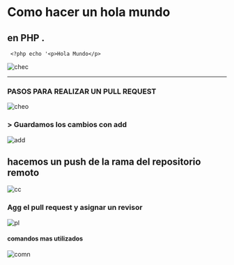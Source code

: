 # Como hacer un hola mundo 
## en PHP .

```
 <?php echo '<p>Hola Mundo</p>
```
![chec](https://encrypted-tbn0.gstatic.com/images?q=tbn%3AANd9GcToEBFbNu4cEcxJUSvOtHRsOYCd0u9pA0uFd3IVE6wjQ_iuledS&usqp=CAU)
***
### PASOS PARA REALIZAR UN PULL REQUEST

![cheo](https://lh3.googleusercontent.com/wHGDRlpIuvgLHBbEL09SZptJk0I4jr0nCMU4NdoplLPqKQjgtjmsK5Ap7IQFfdBaVt2p01FrupHQmxQBGPtayrzqKI3VFXq3XgPmefad8S6erkdDbpZJ3_r9zFjOjWdD77iCyWpUfpwGAfs77kvhd01GWp-fBSIFC90A5TUbQ5uBvWNYSCt7-uasqmJHLGXBLhLj0mRPgEsWefE7JbdYt3ksEpiCHBcvT1ht2KboB-o2xdxYJnvvvQQtOdYU8_c3KJVv4Ll2sVbtpwr9e9qTM9ffQY-GhQ6a1OYRLYPVYdma3bGCLsIO4PiXL5Nv1qdQsZ7LOHyzjMJhSm9HWArikNriwWgoyeHiyRiAiMuTMq7a1oxmmosWVoS14Robznqe2K1w3l_QUNDGREm5xd2NpEkYh_vtT09hOzloe4qCx2P_i2m-kk3y7nej5_Pqml6a40oNav9CZI7FwoFIw4y9HUN2lvpyecuwzsrqbq5_gOiWZqAmD-KMNRvA360hOoVOfjAdguHQV7D5nXvOnzrfOqZFMQJyY3BZeTnT9qYeUnmHUWKryFrulJzmLphO1St_xA36neJrP5m5KLolNHvjLOR7K-VMAQm3ApWTt_8vmW5MqHsVSZBWZPqsk74ySDsPZrtRleVF5g-plITLNOGlIlmcuig-zxh6DPJx7jtzvJ3TQT3PYo_A-Wm8A6-EXg=w492-h60-no?authuser=0)

### > Guardamos los cambios con add
![add](https://lh3.googleusercontent.com/RwpxLPJl8ci5CJl1MtkoB8ZlEZFR4nbZWKKmD3aHaf3tmzEHPvQxZS0Cq0VcKrEJ4U0yTF8LWFtfSRRCdZA0aDgxScAwGX5xM2a9lTaMbqdMJUTLQ9uBjKLvS8UtY3oFxvsEbohvB_Ss5NyXrNBRH6Q6G7RMsV65ugear5SAgN0t0CmV-qT_Uc_Y6JwpLgxfWsdvltWuT_Dojj5NMMg5v9Jolu4g2HUzIz2vBLOIEQM-IpcTRjNkIfNUMy10SvOwgRFq0l4Fw84LMSZ6rValW728XiN-a-tMRcRMRTvM1S8Hs2AsU-6LBarXdzS81ruypbzEmOwGw6m6ngPLylvypTnjaXPVbeccuGLBz6CcKp_mrGeGAP0tUPW6wCTtTc_6JrSfFWUiQPZBfCa5V3EtOzM08OEYfvZuYcxhQqNWHXaaYGQyU_Z8CZCSqV11uJTSWkqwuYcdfbTxDqEU3UBBfWiNvEWfHbL1Rc2xrCGYcj9R5JMz4oH-oem9Q3PRBJYB7EvCXS_xBJHCxXnISJhla6ViPaNJpP_oToMf36MGRoRjbSwURvk8PTuTw9RPtqUfaBgElzVA7QPv1OU79NhoxC7AMRxze-ylcDW67C5CVQQWiGaeEz4sYzlqN5yv7vQiy1fNSssbKq1OEVW7SEzzpDUaqCuixhKEOL5SIJE7R6YeFPkkhhATPFJUj8izew=w708-h48-no?authuser=0)

## hacemos un push de la rama del repositorio remoto
![cc](https://lh3.googleusercontent.com/7GgHORllIHgNKZQoKRmVr_es04I7C_yLNihXAQINy7T5pwrjPI8NZsr81oa70x6IioHKePfNPaJ0C9M1ZuQ81WI4SqMMY-XA0cvptAKN6wPj6fASpMqCo2C8u9MntYGk2goPmFKSq2De_wFNj6MbBUgwEgc3_00980IDx-7hTt70zjvfO4u7cF2Kt9r2r-hXk4YkPqiDQlyxFMHWoLAy8s4lK70mGPrCoZx5_naOWnawFQapj2up9FvO2wGe72PKM7QzF8CPTxUCJc11m8RNcW5l_MLIQTyrQfUZEWG8-y1zrvnZYWvyM0MdrzwKCRSI4ls9Jd4Z3uC6_eZLTJZaT4ddPGqMR46Cw62HQnSvX2UnQ1BGlwWnFIRWHKJoqJWvgx1WwjLa93gTkTalFTUv5wyPhpxDo9QlV2DWbknThm76MfwQaAlx-pVln8Q8kRmLp1YBa48MCBFc_2g7AizG6L10I7j3v_1rCMFkNM7SFWxppWFFNLaeeyHfOvuOG2mIn7mqjqX07lQMUqa5aduS7hrEBnlH1mf46AVBRYTyxVcAUDdM9USJbI5bRCC3X3DQlRkqL9BfUxH-7pt7KNwgykV_nVccbKGyG8CiJhhveMjNBEfA4oNAfLxvLVc09hnCg1T6HACQ3F3QroV4dkXOfvhIsi0kysQdCwhWMacmP6e3XmtBkNbmJzWlyyR48A=w714-h253-no?authuser=0)

### Agg el pull request y asignar un revisor 
![pl](https://lh3.googleusercontent.com/5nGYleNAL15LhZ47C2nPa_FClvGqPFi7ATZfmH0s2UqsM7mhERkJke-q63iBA1Zbm-0UFqzHDuOIUJjZU7b8VHGlS2oe8zHMMKHlSmd5b3obanuPMSGCH3tDFJcTdB7RPIKtA1AxyXaO36d3xhejHzXMH_Oh64Sg9hijklQZtbqI_flRxwlsHsRse-PtDObHxfjJhGJAhL-q_IkeB-osxrjZQ_ekiAJEca8fB_Q-lNgl66p7JiIrdnZHA2X2Ys3ZrQrTQp6BAPCe1Q4lAr81LXiDQ-JjZy9ynKHYeInGpb1ASfxk_ZM4AoGDVniH-Gp8UKk0BJVP3bDG32FpL3Xxl31EOcy_8X6Bwvip6S4fT2VgwZ9v3Vbf5egAEgq2emh6VzBwZOYpb8k3FaueVrMdISc_9t9dJVYFXSRq8ALlFyQA1nrF97EhyXOMbVDUZUBakp5uB3p6IqpvabfS5YWO8Fuz1NK46q7cA9LXkaTiojBL-GRILMQKmKN_AWMeincXyda5OjzkaD8uX2Fqe35wAHzN4O6xqRnKHI0bnR1otNX9dpj44vXLTgBUHQxfyE5_M8ALwVbnxkT-bmE_PuJWmclRp9wDGNig6-6Oi074TNh4WWzEv1Eou4u5BPKBoHN6bM8JCeONijSDVXilYbNZxdHLQ-xlgjKmnw8sQ6z8GkXGNp0GznthgPNTwJwpPw=w1130-h542-no?authuser=0)







#### comandos mas utilizados 
![comn](https://lh3.googleusercontent.com/tE0uLN0eXKrKhTDPWom-wpaquBBNtibHai6z__3n07KtPkU-khm4Lhl6ciO9ZDqJmbJKX1x_7QnEYazFsNRYJlNpOMK36E1W_nS-ltbXMpMVi2FuK46Lr8UkeMIAu3URtqYUei_yUiyjbpUxbzzDnxTKpn0fo0jDM5vss2e7FcOQ9e5T8d6gcsDbniiW8kwjZQTweeTIdxdn0ElKbbMyhCbGawdmrqG-JkWMl0m01o3EyAvVGwKMjd-EUlsmdRrpiObfPV-UbHqG8K6f25_y3J4gZ29Zy_ui92xzJ6GBLi7tAMNGvGSHYsbalON590n48Wq0DMf8WrLhxeMrJ9bqQHuBpyYMxFDRkzIz1-EeVOrpdWgAOpmso7H61Yk2Vp7g-sZO4U2uBEHzZf2Mbx6v4S0JEsItlUIgVjxVD0Q19uIOcSNWpJDCTRA5sZYkxJESKX-jdFtH5zRlMTDv0uOutW3USnKhHTa0cb2pY2b3uMXIpSSGY4Lreq6ILG4GOvHK-ooLdj7qn5DNaO9BZ2pyr9kh9LogEDqsMwVirRj2XXlORWr8yesYwNEb1SfqBPXSVtl2yTHDNhMEnSKWkNMwdl4iZps8tkRQLWSEntHofgUR4hl6Ed2Wpw_94opZz9xlNfE4UiDgt7b_GJuvblcuFMxKk36AA5R6QueNTcW9QQbWAiUDqIQH3OCfwQvL3w=w799-h269-no?authuser=0)